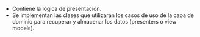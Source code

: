 * Contiene la lógica de presentación.
* Se implementan las clases que utilizarán los casos de uso de la capa de dominio para recuperar y almacenar los datos (presenters o view models).

